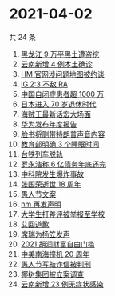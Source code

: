 # 2021-04-02

共 24 条

<!-- BEGIN ZHIHUSEARCH -->
<!-- 最后更新时间 Fri Apr 02 2021 22:02:23 GMT+0800 (China Standard Time) -->
1. [黑龙江 9 万平黑土遭盗挖](https://www.zhihu.com/search?q=黑土盗挖)
1. [云南新增 4 例本土确诊](https://www.zhihu.com/search?q=云南新增)
1. [HM 官网涉问题地图被约谈](https://www.zhihu.com/search?q=hm)
1. [iG 2:3 不敌 RA](https://www.zhihu.com/search?q=ig)
1. [中国自闭症患者超 1000 万](https://www.zhihu.com/search?q=自闭症)
1. [日本进入 70 岁退休时代](https://www.zhihu.com/search?q=日本退休)
1. [海贼王最新话宏大场面](https://www.zhihu.com/search?q=海贼王)
1. [华为发布年度报告](https://www.zhihu.com/search?q=华为年度报告)
1. [脸书将删带特朗普声音内容](https://www.zhihu.com/search?q=特朗普)
1. [教育部明确 3 个睡眠时间](https://www.zhihu.com/search?q=睡眠时间)
1. [台铁列车脱轨](https://www.zhihu.com/search?q=台铁列车)
1. [罗永浩称 6 亿债务年底还完](https://www.zhihu.com/search?q=罗永浩)
1. [中科院发生爆炸事故](https://www.zhihu.com/search?q=中科院)
1. [张国荣逝世 18 周年](https://www.zhihu.com/search?q=张国荣)
1. [愚人节文案](https://www.zhihu.com/search?q=愚人节文案)
1. [hm 再发声明](https://www.zhihu.com/search?q=hm)
1. [大学生打差评被举报至学校](https://www.zhihu.com/search?q=豆瓣差评)
1. [艾回道歉](https://www.zhihu.com/search?q=艾回道歉)
1. [席瑞为杨笠发声](https://www.zhihu.com/search?q=席瑞)
1. [2021 胡润财富自由门槛](https://www.zhihu.com/search?q=财富自由)
1. [中美南海撞机 20 周年](https://www.zhihu.com/search?q=中美撞机)
1. [愚人节写敲诈信被判刑](https://www.zhihu.com/search?q=愚人节套路)
1. [椰树集团被立案调查](https://www.zhihu.com/search?q=椰树集团)
1. [云南新增 23 例无症状感染](https://www.zhihu.com/search?q=云南新增)
<!-- END ZHIHUSEARCH -->
